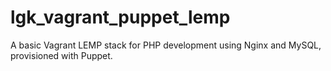 lgk_vagrant_puppet_lemp
=======================

A basic Vagrant LEMP stack for PHP development using Nginx and MySQL, provisioned with Puppet.
